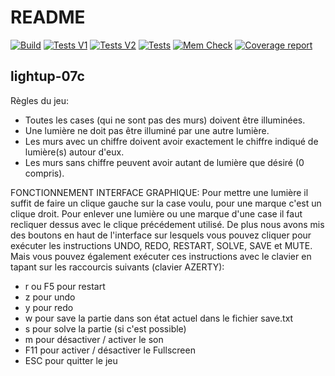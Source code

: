 # README

[![Build](https://gitlab.emi.u-bordeaux.fr/pt2/teams-s4/tm07/lightup-07c/badges/main/pipeline.svg?job=build-job&key_text=Build)](https://gitlab.emi.u-bordeaux.fr/pt2/teams-s4/tm07/lightup-07c/-/commits/main)
[![Tests V1](https://gitlab.emi.u-bordeaux.fr/pt2/teams-s4/tm07/lightup-07c/badges/main/pipeline.svg?job=test-v1-job&key_text=Tests+V1)](https://gitlab.emi.u-bordeaux.fr/pt2/teams-s4/tm07/lightup-07c/-/commits/main)
[![Tests V2](https://gitlab.emi.u-bordeaux.fr/pt2/teams-s4/tm07/lightup-07c/badges/main/pipeline.svg?job=test-v2-job&key_text=Tests+V2)](https://gitlab.emi.u-bordeaux.fr/pt2/teams-s4/tm07/lightup-07c/-/commits/main)
[![Tests](https://gitlab.emi.u-bordeaux.fr/pt2/teams-s4/tm07/lightup-07c/badges/main/pipeline.svg?job=make-test-job&key_text=Tests)](https://gitlab.emi.u-bordeaux.fr/pt2/teams-s4/tm07/lightup-07c/-/commits/main)
[![Mem Check](https://gitlab.emi.u-bordeaux.fr/pt2/teams-s4/tm07/lightup-07c/badges/main/pipeline.svg?job=mem-check-job&key_text=MemCheck)](https://gitlab.emi.u-bordeaux.fr/pt2/teams-s4/tm07/lightup-07c/-/commits/main)
[![Coverage report](https://gitlab.emi.u-bordeaux.fr/pt2/teams-s4/tm07/lightup-07c/badges/main/coverage.svg)](https://gitlab.emi.u-bordeaux.fr/pt2/teams-s4/tm07/lightup-07c/-/commits/main)

## lightup-07c

Règles du jeu:

- Toutes les cases (qui ne sont pas des murs) doivent être illuminées.
- Une lumière ne doit pas être illuminé par une autre lumière.
- Les murs avec un chiffre doivent avoir exactement le chiffre indiqué de lumière(s) autour d'eux.
- Les murs sans chiffre peuvent avoir autant de lumière que désiré (0 compris).

FONCTIONNEMENT INTERFACE GRAPHIQUE:
Pour mettre une lumière il suffit de faire un clique gauche sur la case voulu, pour une marque c'est un clique droit. Pour enlever une lumière ou une marque d'une case il faut recliquer dessus avec le clique précédement utilisé. De plus nous avons mis des boutons en haut de l'interface sur lesquels vous pouvez cliquer pour exécuter les instructions UNDO, REDO, RESTART, SOLVE, SAVE et MUTE.
Mais vous pouvez également exécuter ces instructions avec le clavier en tapant sur les raccourcis suivants (clavier AZERTY):

- r ou F5 pour restart
- z pour undo
- y pour redo
- w pour save la partie dans son état actuel dans le fichier save.txt
- s pour solve la partie (si c'est possible)
- m pour désactiver / activer le son
- F11 pour activer / désactiver le Fullscreen
- ESC pour quitter le jeu
